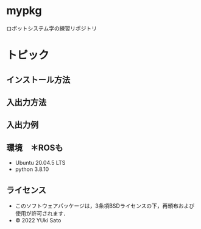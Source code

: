 # mypkg
ロボットシステム学の練習リポジトリ

# トピック

## インストール方法

## 入出力方法

## 入出力例

## 環境　＊ROSも
 * Ubuntu 20.04.5 LTS
 * python 3.8.10

## ライセンス
 * このソフトウェアパッケージは，3条項BSDライセンスの下，再頒布および使用が許可されます．
 * © 2022 YUki Sato
